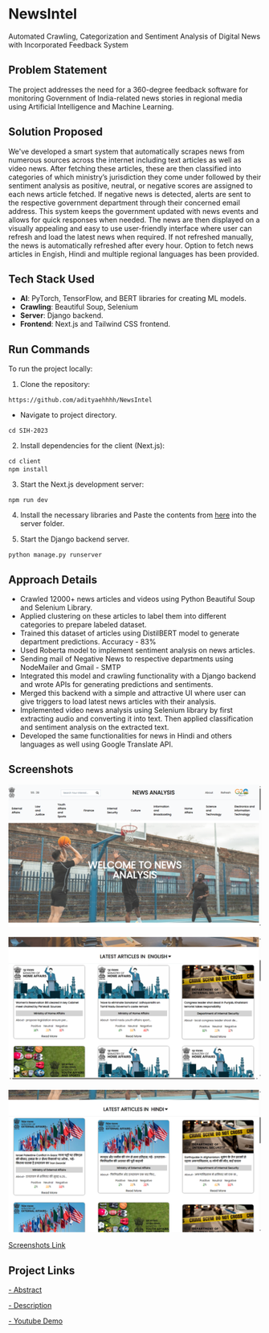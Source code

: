 # NewsIntel
Automated Crawling, Categorization and Sentiment Analysis of Digital News with Incorporated Feedback System

## Problem Statement
The project addresses the need for a 360-degree feedback software for monitoring Government of India-related news stories in regional media using Artificial Intelligence and Machine Learning.

## Solution Proposed
We've developed a smart system that automatically scrapes news from numerous sources across the internet including text articles as well as video news. After fetching these articles, these are then classified into categories of which ministry’s jurisdiction they come under followed by their sentiment analysis as positive, neutral, or negative scores are assigned to each news article fetched. If negative news is detected, alerts are sent to the respective government department through their concerned email address. This system keeps the government updated with news events and allows for quick responses when needed. The news are then displayed on a visually appealing and easy to use user-friendly interface where user can refresh and load the latest news when required. If not refreshed manually, the news is automatically refreshed after every hour. Option to fetch news articles in Engish, Hindi and multiple regional languages has been provided.


## Tech Stack Used
- **AI**: PyTorch, TensorFlow, and BERT libraries for creating ML models.
- **Crawling**: Beautiful Soup, Selenium
- **Server**: Django backend.
- **Frontend**: Next.js and Tailwind CSS frontend.

## Run Commands
To run the project locally:

1. Clone the repository:

```terminal
https://github.com/adityaehhhh/NewsIntel
```
- Navigate to project directory.
```terminal
cd SIH-2023
```

2. Install dependencies for the client (Next.js):

```terminal
cd client
npm install
```


3. Start the Next.js development server:

```terminal
npm run dev
```

4. Install the necessary libraries and Paste the contents from [here](https://drive.google.com/drive/folders/1ow2Xq4amZnBRtGIQUN-cP-VXTFRaT6ox?usp=sharing) into the server folder. 

5. Start the Django backend server.

```terminal
python manage.py runserver
 ```

## Approach Details
- Crawled 12000+ news articles and videos using Python Beautiful Soup and Selenium Library.<br>
- Applied clustering on these articles to label them into different categories to prepare labeled dataset.<br>
- Trained this dataset of articles using DistilBERT model to generate department predictions. Accuracy - 83%<br>
- Used Roberta model to implement sentiment analysis on news articles.<br>
- Sending mail of Negative News to respective departments using NodeMailer and Gmail - SMTP<br>
- Integrated this model and crawling functionality with a Django backend and wrote APIs for generating predictions and sentiments.<br>
- Merged this backend with a simple and attractive UI where user can give triggers to load latest news articles with their analysis.<br>
- Implemented video news analysis using Selenium library by first extracting audio and converting it into text. Then applied classification and sentiment analysis on the extracted text. <br>
- Developed the same functionalities for news in Hindi and others languages as well using Google Translate API. <br>


## Screenshots
![Frontend](Frontend_A.png) <br>
<br>
![Frontend](Frontend_B.png) <br>
<br>
![Frontend](Frontend_C.png) <br>

[Screenshots Link](https://www.canva.com/design/DAFwxcZCMK8/pz5Z4bYMwfMgdxuzhGVv0g/edit)


## Project Links  

[- Abstract](https://docs.google.com/document/d/16uxjx-_B8r9y3Muj9UF9Te59mdxYftoAy0u3LZxXm_k/edit?usp=sharing)  

[- Description](https://docs.google.com/document/d/1WMexh_AJeoZyrdAbfSyy_lZgD4aRq_PiRC7nJ6Ir4EE/edit?usp=sharing) 

[- Youtube Demo](https://youtu.be/hzVMLVBT4Pc) 
